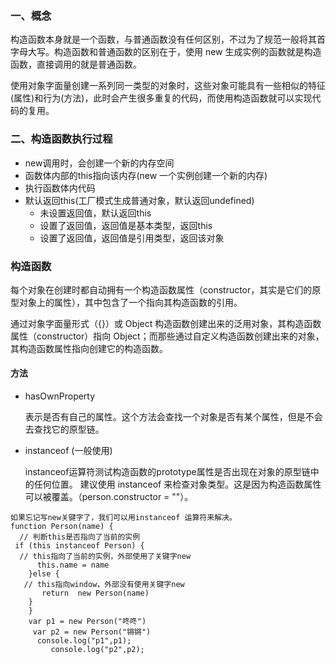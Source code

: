 ### 一、概念
构造函数本身就是一个函数，与普通函数没有任何区别，不过为了规范一般将其首字母大写。构造函数和普通函数的区别在于，使用 new 生成实例的函数就是构造函数，直接调用的就是普通函数。

使用对象字面量创建一系列同一类型的对象时，这些对象可能具有一些相似的特征(属性)和行为(方法)，此时会产生很多重复的代码，而使用构造函数就可以实现代码的复用。


### 二、构造函数执行过程

* new调用时，会创建一个新的内存空间
* 函数体内部的this指向该内存(new 一个实例创建一个新的内存)
* 执行函数体内代码
* 默认返回this(工厂模式生成普通对象，默认返回undefined)
  * 未设置返回值，默认返回this
  * 设置了返回值，返回值是基本类型，返回this
  * 设置了返回值，返回值是引用类型，返回该对象
  
  
###  构造函数

每个对象在创建时都自动拥有一个构造函数属性（constructor，其实是它们的原型对象上的属性），其中包含了一个指向其构造函数的引用。

通过对象字面量形式（{}）或 Object 构造函数创建出来的泛用对象，其构造函数属性（constructor）指向  Object；而那些通过自定义构造函数创建出来的对象，其构造函数属性指向创建它的构造函数。

#### 方法
* hasOwnProperty

  表示是否有自己的属性。这个方法会查找一个对象是否有某个属性，但是不会去查找它的原型链。
* instanceof (一般使用)

  instanceof运算符测试构造函数的prototype属性是否出现在对象的原型链中的任何位置。
  建议使用 instanceof 来检查对象类型。这是因为构造函数属性可以被覆盖。（person.constructor = ""）。
 
```
如果忘记写new关键字了，我们可以用instanceof 运算符来解决。
function Person(name) {  
  // 判断this是否指向了当前的实例   
 if (this instanceof Person) {    
  // this指向了当前的实例，外部使用了关键字new    
      this.name = name   
    }else {     
   // this指向window，外部没有使用关键字new      
       return  new Person(name)  
    }  
    }  
    var p1 = new Person("咚咚") 
     var p2 = new Person("锵锵")  
      console.log("p1",p1); 
         console.log("p2",p2);

```
   

